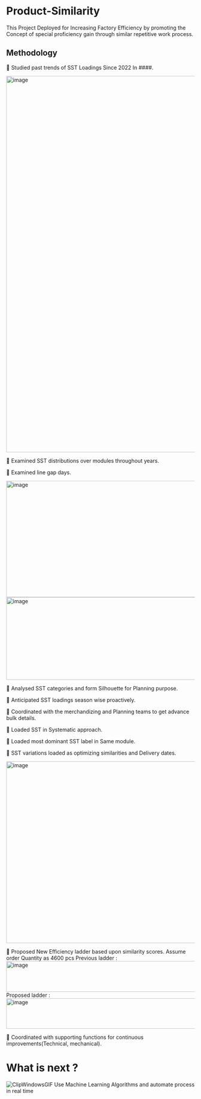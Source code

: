 # Product-Similarity
This Project Deployed for Increasing Factory Efficiency by promoting the Concept of special proficiency gain through similar repetitive work process.

## Methodology
🧵 Studied past trends of SST Loadings Since 2022 In ####.

<img width="1976" height="1002" alt="image" src="https://github.com/user-attachments/assets/3ebbec14-6018-41cb-becc-2f42bea40e09" />

🧵 Examined SST distributions over modules throughout years.

🧵 Examined line gap days.

<img width="1746" height="310" alt="image" src="https://github.com/user-attachments/assets/10283279-216c-46c4-81a2-249d936e4090" />
<img width="846" height="220" bgcolor="white" alt="image" src="https://github.com/user-attachments/assets/f6ecea47-d44a-4b53-9bc0-3568995103b5" />

🧵 Analysed SST categories and form Silhouette for Planning purpose.

🧵 Anticipated SST loadings season wise proactively.

🧵 Coordinated with the merchandizing and Planning teams to get advance bulk details.

🧵 Loaded SST in Systematic approach.

🧵 Loaded most dominant SST label in Same module.

🧵 SST variations loaded as optimizing similarities and Delivery dates.

<img width="759" height="484" alt="image" src="https://github.com/user-attachments/assets/9658ba56-4de0-4ae8-a1fb-3d99585e59a5" />

🧵 Proposed New Efficiency ladder based upon similarity scores.
Assume order Quantity as 4600 pcs
Previous ladder : <img width="1340" height="82" alt="image" src="https://github.com/user-attachments/assets/fefd6f05-f1b6-4382-b917-a967d11f3c1d" />
Proposed ladder : <img width="1206" height="81" alt="image" src="https://github.com/user-attachments/assets/2302a42b-4f53-4b7a-be53-fac5775513c6" />

🧵 Coordinated with supporting functions for continuous improvements(Technical, mechanical).

# What is next ?
![ClipWindowsGIF](https://github.com/user-attachments/assets/7c1ce8bf-3eb3-42cd-8d01-bdaa63845fa0)
Use Machine Learning Algorithms and automate process in real time


